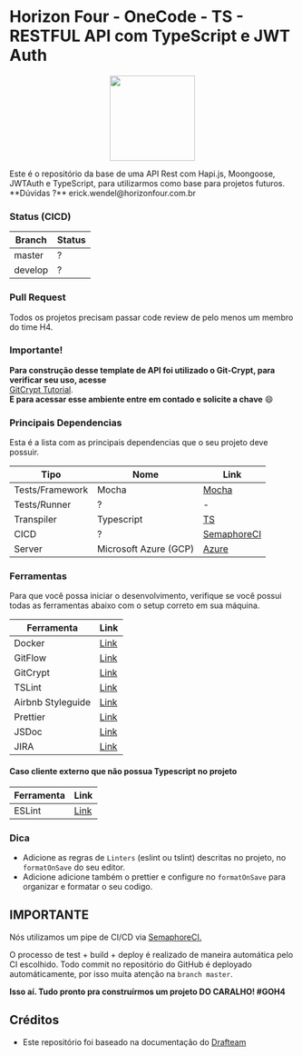 # Horizon Four - OneCode - TS - RESTFUL API com TypeScript e JWT Auth

<p align="center">
  <img width="150" heigth="150" src="https://media-exp2.licdn.com/mpr/mpr/shrink_200_200/AAIA_wDGAAAAAQAAAAAAAAv2AAAAJGQxMzBhNmIxLTBkNTMtNGRlYS04NTI2LTA2NWQ4ZDIyZDlmZA.png">
</p>   
Este é o repositório da base de uma API Rest com Hapi.js, Moongoose, JWTAuth e TypeScript, para utilizarmos como base para projetos futuros.                  
**Dúvidas ?** erick.wendel@horizonfour.com.br  

### Status (CICD)

| Branch | Status |
| ------ | ------ |
| master | ? |
| develop | ? |

### Pull Request
Todos os projetos precisam passar code review de pelo menos um membro do time H4.

### Importante!      
**Para construção desse template de API foi utilizado o Git-Crypt, para verificar seu uso, acesse**  
[GitCrypt Tutorial](https://medium.com/trainingcenter/protegendo-dados-sens%C3%ADveis-com-git-crypt-9fca13e6835b).  
**E para acessar esse ambiente entre em contado e solicite a chave** :smile:  


### Principais Dependencias
Esta é a lista com as principais dependencias que o seu projeto deve possuir.

| Tipo | Nome | Link |
| ------ | ------ | ------ |
| Tests/Framework | Mocha | [Mocha](https://mochajs.org) |
| Tests/Runner | ? | - |
| Transpiler | Typescript  | [TS](www.typescriptlang.org) |
| CICD | ? | [SemaphoreCI](https://www.semaphoreci.com) |
| Server | Microsoft Azure (GCP) | [Azure]() |

### Ferramentas
Para que você possa iniciar o desenvolvimento, verifique se você possui todas as ferramentas abaixo com o setup correto em sua máquina.

| Ferramenta | Link |
| ------ | ------ |
| Docker | [Link](https://www.docker.com/) |
| GitFlow | [Link](https://github.com/nvie/gitflow/wiki/Installation) |
| GitCrypt | [Link](https://github.com/AGWA/git-crypt) |
| TSLint | [Link](https://palantir.github.io/tslint/) |
| Airbnb Styleguide | [Link](https://github.com/airbnb/javascript) |
| Prettier | [Link](https://github.com/prettier/prettier) |
| JSDoc | [Link](http://usejsdoc.org) |
| JIRA | [Link](https://horizonfour.atlassian.net/) |


#### Caso cliente externo que não possua Typescript no projeto
| Ferramenta | Link |
| ------ | ------ |
| ESLint | [Link](https://eslint.org) | 


### Dica
 - Adicione as regras de `Linters` (eslint ou tslint) descritas no projeto, no `formatOnSave` do seu editor.
 - Adicione adicione também o prettier e configure no `formatOnSave` para organizar e formatar o seu codigo.

## IMPORTANTE
Nós utilizamos um pipe de CI/CD via [SemaphoreCI.](https://semaphoreci.com/)

O processo de test + build + deploy é realizado de maneira automática pelo CI escolhido. Todo commit no repositório do GitHub é deployado automáticamente, por isso muita atenção na `branch master`.

**Isso aí. Tudo pronto pra construírmos um projeto DO CARALHO! #GOH4**

## Créditos
- Este repositório foi baseado na documentação do [Drafteam](github.com/drafteam)
